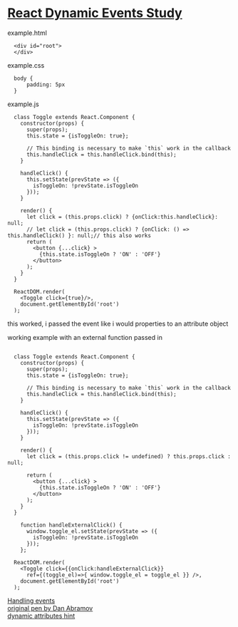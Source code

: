# [React Dynamic Events Study](https://codepen.io/inspectaTech/pen/JVOLjM?editors=0010)   

example.html
```
  <div id="root">
  </div>
```

example.css
```
  body {
      padding: 5px
  }

```

example.js
```
  class Toggle extends React.Component {
    constructor(props) {
      super(props);
      this.state = {isToggleOn: true};

      // This binding is necessary to make `this` work in the callback
      this.handleClick = this.handleClick.bind(this);
    }

    handleClick() {
      this.setState(prevState => ({
        isToggleOn: !prevState.isToggleOn
      }));
    }

    render() {
      let click = (this.props.click) ? {onClick:this.handleClick}: null;
      // let click = (this.props.click) ? {onClick: () => this.handleClick() }: null;// this also works
      return (
        <button {...click} >
          {this.state.isToggleOn ? 'ON' : 'OFF'}
        </button>
      );
    }
  }

  ReactDOM.render(
    <Toggle click={true}/>,
    document.getElementById('root')
  );

```
this worked, i passed the event like i would properties to an attribute object

working example with an external function passed in
```

  class Toggle extends React.Component {
    constructor(props) {
      super(props);
      this.state = {isToggleOn: true};

      // This binding is necessary to make `this` work in the callback
      this.handleClick = this.handleClick.bind(this);
    }

    handleClick() {
      this.setState(prevState => ({
        isToggleOn: !prevState.isToggleOn
      }));
    }

    render() {
      let click = (this.props.click != undefined) ? this.props.click : null;

      return (
        <button {...click} >
          {this.state.isToggleOn ? 'ON' : 'OFF'}
        </button>
      );
    }
  }

    function handleExternalClick() {
      window.toggle_el.setState(prevState => ({
        isToggleOn: !prevState.isToggleOn
      }));
    };

  ReactDOM.render(
    <Toggle click={{onClick:handleExternalClick}}
      ref={(toggle_el)=>{ window.toggle_el = toggle_el }} />,
    document.getElementById('root')
  );
```
[Handling events](https://reactjs.org/docs/handling-events.html)   
[original pen by Dan Abramov](https://codepen.io/gaearon/pen/xEmzGg?editors=0010)   
[dynamic attributes hint](https://stackoverflow.com/questions/29103096/dynamic-attribute-in-reactjs)   
